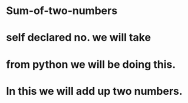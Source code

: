 # Sum-of-two-numbers
# self declared no. we will take
# from python we will be doing this.
# In this we will add up two numbers.
